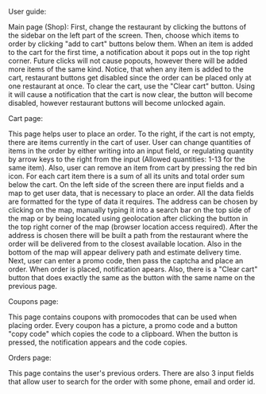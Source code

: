 User guide:

Main page (Shop):
First, change the restaurant by clicking the buttons of the sidebar on the left part of the screen.
Then, choose which items to order by clicking "add to cart" buttons below them. When an item is added to the cart for the first time, a notification about it pops out in the top right corner. Future clicks will not cause popouts, however there will be added more items of the same kind.
Notice, that when any item is added to the cart, restaurant buttons get disabled since the order can be placed only at one restaurant at once.
To clear the cart, use the "Clear cart" button. Using it will cause a notification that the cart is now clear, the button will become disabled, however restaurant buttons will become unlocked again.

Cart page:

This page helps user to place an order. To the right, if the cart is not empty, there are items currently in the cart of user. User can change quantities of items in the order by either writing into an input field, or regulating quantity by arrow keys to the right from the input (Allowed quantities: 1-13 for the same item). Also, user can remove an item from cart by pressing the red bin icon. For each cart item there is a sum of all its units and total order sum below the cart.
On the left side of the screen there are input fields and a map to get user data, that is necessary to place an order. All the data fields are formatted for the type of data it requires. The address can be chosen by clicking on the map, manually typing it into a search bar on the top side of the map or by being located using geolocation after clicking the button in the top right corner of the map (browser location access required). After the address is chosen there will be built a path from the restaurant where the order will be delivered from to the closest available location. Also in the bottom of the map will appear delivery path and estimate delivery time. Next, user can enter a promo code, then pass the captcha and place an order. When order is placed, notification apears. Also, there is a "Clear cart" button that does exactly the same as the button with the same name on the previous page.

Coupons page:

This page contains coupons with promocodes that can be used when placing order.
Every coupon has a picture, a promo code and a button "copy code" which copies the code to a clipboard. When the button is pressed, the notification appears and the code copies.

Orders page:

This page contains the user's previous orders. There are also 3 input fields that allow user to search for the order with some phone, email and order id.
